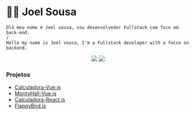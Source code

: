 # :man_technologist: Joel Sousa


<!-- 
[![Linkedin Badge](https://img.shields.io/badge/-LinkedIn-blue?style=flat&logo=Linkedin&logoColor=white&link=https://www.linkedin.com/in/luiz-carlos-abbott-galvão-neto-21a93b148/)](https://www.linkedin.com/in/wender-g-a95847ba/)
[![Facebook Badge](https://img.shields.io/badge/-Facebook-0078D4?style=flat&logo=facebook&logoColor=white&link=https://www.facebook.com/wender.galan)](https://www.facebook.com/wender.galan)
[![Instagram Badge](https://img.shields.io/badge/-Instagram-E4405F?style=flat&logo=instagram&logoColor=white&link=https://www.instagram.com/wendergalan/)](https://www.instagram.com/wendergalan/)
[![Whatsapp Badge](https://img.shields.io/badge/-Whatsapp-4CA143?style=flat&labelColor=4CA143&logo=whatsapp&logoColor=white&link=https://api.whatsapp.com/send?phone=5567981121278&text=Ol%C3%A1%20Wender,%20peguei%20seu%20n%C3%BAmero%20no%20github!)](https://api.whatsapp.com/send?phone=5567981121278&text=Ol%C3%A1%20Wender,%20peguei%20seu%20n%C3%BAmero%20no%20github!)
[![Telegram Badge](https://img.shields.io/badge/-Telegram-1ca0f1?style=flat&labelColor=1ca0f1&logo=telegram&logoColor=white&link=https://t.me/wendergalan)](https://t.me/wendergalan)
[![Gmail Badge](https://img.shields.io/badge/-Gmail-c14438?style=flat&logo=Gmail&logoColor=white&link=mailto:wendergalam@gmail.com)](mailto:wendergalam@gmail.com)
[![Hotmail Badge](https://img.shields.io/badge/-Hotmail-0078D4?style=flat&logo=microsoft-outlook&logoColor=white&link=mailto:wendergalan2014@hotmail.com)](mailto:wendergalan2014@hotmail.com)
-->
    Olá meu nome é Joel sousa, sou desenvolvedor Fullstack com foco em back-end.
    /
    Hello my name is Joel sousa, I'm a Fullstack developer with a focus on backend.

<p align="center"> 
    <a><img src="https://github-readme-stats.vercel.app/api/top-langs/?username=joel-sousa&layout=compact&show_icons=true&exclude_repo=Feminicidio-JS,AdoCao-JS,SGT-JS&locale=pt-br" /></a>
 <a><img src="https://github-readme-stats.vercel.app/api?username=joel-sousa&hide=contribs&locale=pt-br&show_icons=true&rank_icon=github" /></a>
</p>

<h3>Projetos</h3>
<ul>
    <li><a href="https://calculadora-with-vuejs.netlify.app" target="_blank">Calculadora-Vue.js</a></li>
    <li><a href="https://montyhall-with-vuejs.netlify.app" target="_blank">MontyHall-Vue.js</a></li>
    <li><a href="https://calculadora-with-reactjs.netlify.app" target="_blank">Calculadora-React.js</a></li>
    <li><a href="https://flappybird-with-js.netlify.app" target="_blank">FlappyBird.js</a></li>
</ul>
